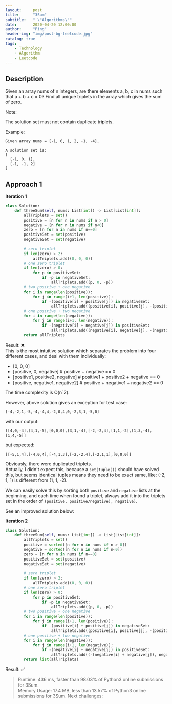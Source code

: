 ```yaml
---
layout:     post
title:      "3Sum"
subtitle:   " \"Algorithms\""
date:       2020-04-20 12:00:00
author:     "Ping"
header-img: "img/post-bg-leetcode.jpg"
catalog: true
tags:
    - Technology
    - Algorithm
    - Leetcode
---
```


## Description
Given an array nums of n integers, are there elements a, b, c in nums such that a + b + c = 0? Find all unique triplets in the array which gives the sum of zero.

Note:

The solution set must not contain duplicate triplets.

Example:

```
Given array nums = [-1, 0, 1, 2, -1, -4],

A solution set is:
[
  [-1, 0, 1],
  [-1, -1, 2]
]
```


## Approach 1

__Iteration 1__
```python
class Solution:
    def threeSum(self, nums: List[int]) -> List[List[int]]:
        allTriplets = set()
        positive = [n for n in nums if n > 0]
        negative = [n for n in nums if n<0]
        zero = [n for n in nums if n==0]
        positiveSet = set(positive)
        negativeSet = set(negative)
        
        # zero triplet
        if len(zero) > 2:
            allTriplets.add((0, 0, 0))
        # one zero triplet
        if len(zero) > 0:
            for p in positiveSet:
                if -p in negativeSet:
                    allTriplets.add((p, 0, -p))
        # two positive + one negative
        for i in range(len(positive)):
            for j in range(i+1, len(positive)):
                if -(positive[i] + positive[j]) in negativeSet:
                    allTriplets.add((positive[i], positive[j], -(positive[i] + positive[j])))
        # one positive + two negative
        for i in range(len(negative)):
            for j in range(i+1, len(negative)):
                if -(negative[i] + negative[j]) in positiveSet:
                    allTriplets.add((negative[i], negative[j], -(negative[i] + negative[j])))
        return allTriplets          
```
Result: ❌   
This is the most intuitive solution which separates the problem into four different cases, and deal with them individually:
* [0, 0, 0]
* [positive, 0, negative] # positive + negative == 0
* [positive1, positive2, negative] # positive1 + positive2 + negative == 0
* [positive, negative1, negative2] # positive + negative1 + negative2 == 0

The time complexity is O(nˆ2).

However, above solution gives an exception for test case:  
```         
[-4,-2,1,-5,-4,-4,4,-2,0,4,0,-2,3,1,-5,0]       
```
with our output: 
```
[[4,0,-4],[4,1,-5],[0,0,0],[3,1,-4],[-2,-2,4],[1,1,-2],[1,3,-4],[1,4,-5]]   
```
but expected: 
```
[[-5,1,4],[-4,0,4],[-4,1,3],[-2,-2,4],[-2,1,1],[0,0,0]]
```
Obviously, there were duplicated triplets.  
Actually, I didn't expect this, because a `set(tuple())` should have solved this, but seems identical tuples means they need to be exact same, like:
(-2, 1, 1) is different from (1, 1, -2).  

 We can easily solve this by sorting both `positive` and `negative` lists at the beginning, and each time when found a triplet, always add it into the triplets set in the order of `(positive, positive/negative), negative)`.     

 See an improved solution below:

__Iteration 2__   
```python
class Solution:
    def threeSum(self, nums: List[int]) -> List[List[int]]:
        allTriplets = set()
        positive = sorted([n for n in nums if n > 0])
        negative = sorted([n for n in nums if n<0])
        zero = [n for n in nums if n==0]
        positiveSet = set(positive)
        negativeSet = set(negative)
        
        # zero triplet
        if len(zero) > 2:
            allTriplets.add((0, 0, 0))
        # one zero triplet
        if len(zero) > 0:
            for p in positiveSet:
                if -p in negativeSet:
                    allTriplets.add((p, 0, -p))
        # two positive + one negative
        for i in range(len(positive)):
            for j in range(i+1, len(positive)):
                if -(positive[i] + positive[j]) in negativeSet:
                    allTriplets.add((positive[i], positive[j], -(positive[i] + positive[j])))
        # one positive + two negative
        for i in range(len(negative)):
            for j in range(i+1, len(negative)):
                if -(negative[i] + negative[j]) in positiveSet:
                    allTriplets.add((-(negative[i] + negative[j]), negative[i], negative[j]))
        return list(allTriplets)          
```
Result:  ✅
> Runtime: 436 ms, faster than 98.03% of Python3 online submissions for 3Sum.   
Memory Usage: 17.4 MB, less than 13.57% of Python3 online submissions for 3Sum.
Next challenges:
